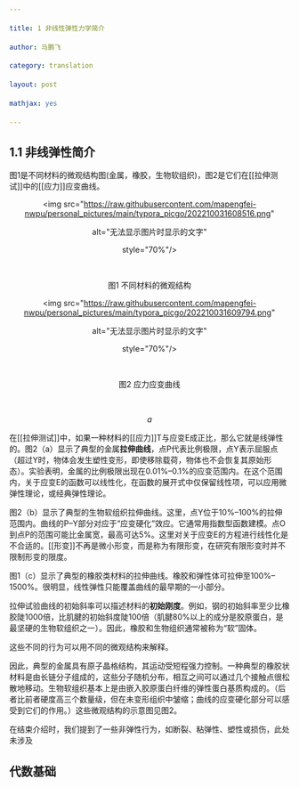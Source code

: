 ```yaml
---

title: 1 非线性弹性力学简介

author: 马鹏飞

category: translation

layout: post

mathjax: yes

---
```


  

## 1.1 非线弹性简介

图1是不同材料的微观结构图(金属，橡胶，生物软组织)，图2是它们在[[拉伸测试]]中的[[应力]]应变曲线。

<div>

<center> <!--将图片和文字居中-->

<img src="https://raw.githubusercontent.com/mapengfei-nwpu/personal_pictures/main/typora_picgo/202210031608516.png"

alt="无法显示图片时显示的文字"

style="70%"/>

<br> <!--换行-->

图1 不同材料的微观结构</center>

</div>

  

<div> <!--块级封装-->

<center> <!--将图片和文字居中-->

<img src="https://raw.githubusercontent.com/mapengfei-nwpu/personal_pictures/main/typora_picgo/202210031609794.png"

alt="无法显示图片时显示的文字"

style="70%"/>

<br> <!--换行-->

图2 应力应变曲线 <!--标题-->

</center>

</div>

<br>

  
$$
a
$$

在[[拉伸测试]]中，如果一种材料的[[应力]]T与应变E成正比，那么它就是线弹性的。图2（a）显示了典型的金属**拉伸曲线**，点P代表比例极限，点Y表示屈服点（超过Y时，物体会发生塑性变形，即使移除载荷，物体也不会恢复其原始形态）。实验表明，金属的比例极限出现在0.01%–0.1%的应变范围内。在这个范围内，关于应变E的函数可以线性化，在函数的展开式中仅保留线性项，可以应用微弹性理论，或经典弹性理论。

  
  
  

图2（b）显示了典型的生物软组织拉伸曲线。这里，点Y位于10%–100%的拉伸范围内。曲线的P–Y部分对应于“应变硬化”效应。它通常用指数型函数建模。点O到点P的范围可能比金属宽，最高可达5%。这里对关于应变E的方程进行线性化是不合适的。[[形变]]不再是微小形变，而是称为有限形变，在研究有限形变时并不限制形变的限度。

  
  
  

图1（c）显示了典型的橡胶类材料的拉伸曲线。橡胶和弹性体可拉伸至100%–1500%。很明显，线性弹性只能覆盖曲线的最早期的一小部分。

  
  
  

拉伸试验曲线的初始斜率可以描述材料的**初始刚度**。例如，钢的初始斜率至少比橡胶陡1000倍，比肌腱的初始斜度陡100倍（肌腱80%以上的成分是胶原蛋白，是最坚硬的生物软组织之一）。因此，橡胶和生物组织通常被称为“软”固体。

  

这些不同的行为可以用不同的微观结构来解释。

因此，典型的金属具有原子晶格结构，其运动受短程强力控制。一种典型的橡胶状材料是由长链分子组成的，这些分子随机分布，相互之间可以通过几个接触点很松散地移动。生物软组织基本上是由嵌入胶原蛋白纤维的弹性蛋白基质构成的。（后者比前者硬度高三个数量级，但在未变形组织中皱缩；曲线的应变硬化部分可以感受到它们的作用。）这些微观结构的示意图见图2。

在结束介绍时，我们提到了一些非弹性行为，如断裂、粘弹性、塑性或损伤，此处未涉及

  

## 代数基础